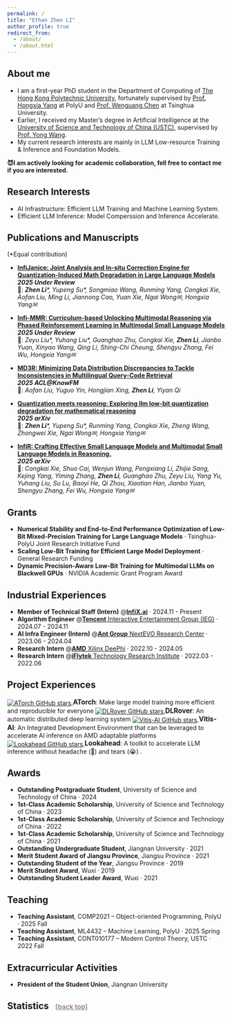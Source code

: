 ```yaml
---
permalink: /
title: "Ethan Zhen LI"
author_profile: true
redirect_from: 
  - /about/
  - /about.html
---
```


## About me
- I am a first-year PhD student in the Department of Computing of [The Hong Kong Polytechnic University](https://www.polyu.edu.hk/), fortunately supervised by [Prof. Hongxia Yang](https://www4.comp.polyu.edu.hk/~hongxyang/) at PolyU and <a href="https://pacman.cs.tsinghua.edu.cn/~cwg/" target="_blank">Prof. Wenguang Chen</a> at Tsinghua University.
- Earlier, I received my Master’s degree in Artificial Intelligence at the [University of Science and Technology of China (USTC)](https://en.ustc.edu.cn/), supervised by [Prof. Yong Wang](https://en.auto.ustc.edu.cn/2021/0616/c26828a513186/page.htm).
- My current research interests are mainly in LLM Low-resource Training & Inference and Foundation Models.

**😈I am actively looking for academic collaboration, fell free to contact me if you are interested.**
## Research Interests
- AI Infrastructure: Efficient LLM Training and Machine Learning System.
- Efficient LLM Inference: Model Comperssion and Inference Accelerate. 


## Publications and Manuscripts
(*Equal contribution)

- **[InfiJanice: Joint Analysis and In-situ Correction Engine for Quantization-Induced Math Degradation in Large Language Models](https://arxiv.org/abs/2505.11574)** \
  **_2025 Under Review_** \
  👥: _**Zhen Li***, Yupeng Su*, Songmiao Wang, Runming Yang, Congkai Xie, Aofan Liu, Ming Li, Jiannong Cao, Yuan Xie, Ngai Wong✉, Hongxia Yang✉_


- **[Infi-MMR: Curriculum-based Unlocking Multimodal Reasoning via Phased Reinforcement Learning in Multimodal Small Language Models](https://arxiv.org/abs/2505.23091)** \
  **_2025 Under Review_** \
  👥: _Zeyu Liu*, Yuhang Liu*, Guanghao Zhu, Congkai Xie, **Zhen Li**, Jianbo Yuan, Xinyao Wang, Qing Li, Shing-Chi Cheung, Shengyu Zhang, Fei Wu, Hongxia Yang✉_

- **[MD3R: Minimizing Data Distribution Discrepancies to Tackle Inconsistencies in Multilingual Query-Code Retrieval](https://openreview.net/forum?id=xdVLvWZcUe)** \
  **_2025 ACL@KnowFM_** \
  👥: _Aofan Liu, Yuguo Yin, Hongjian Xing, **Zhen Li**, Yiyan Qi_

- **[Quantization meets reasoning: Exploring llm low-bit quantization degradation for mathematical reasoning](https://arxiv.org/abs/2501.03035)** \
  **_2025 arXiv_** \
  👥: _**Zhen Li***, Yupeng Su*, Runming Yang, Congkai Xie, Zheng Wang, Zhongwei Xie, Ngai Wong✉, Hongxia Yang✉_

- **[InfiR: Crafting Effective Small Language Models and Multimodal Small Language Models in Reasoning.](https://arxiv.org/abs/2502.11573)** \
  **_2025 arXiv_** \
  👥: _Congkai Xie, Shuo Cai, Wenjun Wang, Pengxiang Li, Zhijie Sang, Kejing Yang, Yiming Zhang, **Zhen Li**, Guanghao Zhu, Zeyu Liu, Yang Yu, Yuhang Liu, Su Lu, Baoyi He, Qi Zhou, Xiaotian Han, Jianbo Yuan, Shengyu Zhang, Fei Wu, Hongxia Yang✉_
   
## Grants
- **Numerical Stability and End-to-End Performance Optimization of Low-Bit Mixed-Precision Training for Large Language Models** · Tsinghua-PolyU Joint Research Initiative Fund
- **Scaling Low-Bit Training for Efficient Large Model Deployment** · General Research Funding
- **Dynamic Precision-Aware Low-Bit Training for Multimodal LLMs on Blackwell GPUs** · NVIDIA Academic Grant Program Award


## Industrial Experiences
- **Member of Technical Staff (Intern)** @[**InfiX.ai**](https://infix-ai.com/) · 2024.11 - Present
- **Algorithm Engineer** @[**Tencent** Interactive Entertainment Group (IEG)](https://www.tencent.com/en-us/about.html) · 2024.07 - 2024.11
- **AI Infra Engineer (Intern)** @[**Ant Group** NextEVO Research Center](https://www.antgroup.com/en) · 2023.06 - 2024.04
- **Research Intern** @[**AMD** Xilinx DeePhi](https://www.amd.com/en.html) · 2022.10 - 2024.05
- **Research Intern** @[**iFlytek** Technology Research Institute](https://www.iflytek.com/en/) · 2022.03 - 2022.06

## Project Experiences
<a href="https://github.com/intelligent-machine-learning/atorch" target="_blank">
  <img src="https://img.shields.io/github/stars/intelligent-machine-learning/atorch?style=social" alt="ATorch GitHub stars" style="vertical-align: middle;"/>
</a> <span style="font-weight:bold; font-size:1.1em;">ATorch</span>: Make large model training more efficient and reproducible for everyone

<a href="https://github.com/intelligent-machine-learning/dlrover" target="_blank">
  <img src="https://img.shields.io/github/stars/intelligent-machine-learning/dlrover?style=social" alt="DLRover GitHub stars" style="vertical-align: middle;"/>
</a> <span style="font-weight:bold; font-size:1.1em;">DLRover</span>: An automatic distributed deep learning system

<a href="https://github.com/Xilinx/Vitis-AI" target="_blank">
  <img src="https://img.shields.io/github/stars/Xilinx/Vitis-AI?style=social" alt="Vitis-AI GitHub stars" style="vertical-align: middle;"/>
</a> <span style="font-weight:bold; font-size:1.1em;">Vitis-AI</span>: An Integrated Development Environment that can be leveraged to accelerate AI inference on AMD adaptable platforms

<a href="https://github.com/alipay/PainlessInferenceAcceleration" target="_blank">
  <img src="https://img.shields.io/github/stars/alipay/PainlessInferenceAcceleration?style=social" alt="Lookahead GitHub stars" style="vertical-align: middle;"/>
</a> <span style="font-weight:bold; font-size:1.1em;">Lookahead</span>: A toolkit to accelerate LLM inference without headache (🤯) and tears (😭) .



## Awards
- **Outstanding Postgraduate Student**, University of Science and Technology of China · 2024
- **1st‑Class Academic Scholarship**, University of Science and Technology of China · 2023
- **1st‑Class Academic Scholarship**, University of Science and Technology of China · 2022
- **1st‑Class Academic Scholarship**, University of Science and Technology of China · 2021
- **Outstanding Undergraduate Student**, Jiangnan University · 2021
- **Merit Student Award of Jiangsu Province**, Jiangsu Province · 2021
- **Outstanding Student of the Year**, Jiangsu Province · 2019
- **Merit Student Award**, Wuxi · 2019
- **Outstanding Student Leader Award**, Wuxi · 2021

## Teaching
- **Teaching Assistant**, COMP2021 – Object-oriented Programming, PolyU · 2025 Fall
- **Teaching Assistant**, ML4432 – Machine Learning, PolyU · 2025 Spring
- **Teaching Assistant**, CONT010177 – Modern Control Theory, USTC · 2022 Fall

## Extracurricular Activities
- **President of the Student Union**, Jiangnan University


<h2>Statistics<a name="statistics"></a>&nbsp;&nbsp;&nbsp;<a style=" color:#9D849A; font-size:15px;" href="#top">[back top]</a></h2>
<script type="text/javascript" id="clustrmaps" src="//clustrmaps.com/map_v2.js?d=8XUJt78JnIpud0P_IOPz5eSdAo1rjKWQqPvdNl_qz78&cl=ffffff&w=a"></script>




<!--
 Most recent publications on [Google Scholar](https://scholar.google.com/citations?user=wt2iQjYAAAAJ). \

This is the front page of a website that is powered by the [Academic Pages template](https://github.com/academicpages/academicpages.github.io) and hosted on GitHub pages. [GitHub pages](https://pages.github.com) is a free service in which websites are built and hosted from code and data stored in a GitHub repository, automatically updating when a new commit is made to the respository. This template was forked from the [Minimal Mistakes Jekyll Theme](https://mmistakes.github.io/minimal-mistakes/) created by Michael Rose, and then extended to support the kinds of content that academics have: publications, talks, teaching, a portfolio, blog posts, and a dynamically-generated CV. You can fork [this repository](https://github.com/academicpages/academicpages.github.io) right now, modify the configuration and markdown files, add your own PDFs and other content, and have your own site for free, with no ads! An older version of this template powers my own personal website at [stuartgeiger.com](http://stuartgeiger.com), which uses [this Github repository](https://github.com/staeiou/staeiou.github.io).

A data-driven personal website
======
Like many other Jekyll-based GitHub Pages templates, Academic Pages makes you separate the website's content from its form. The content & metadata of your website are in structured markdown files, while various other files constitute the theme, specifying how to transform that content & metadata into HTML pages. You keep these various markdown (.md), YAML (.yml), HTML, and CSS files in a public GitHub repository. Each time you commit and push an update to the repository, the [GitHub pages](https://pages.github.com/) service creates static HTML pages based on these files, which are hosted on GitHub's servers free of charge.

Many of the features of dynamic content management systems (like Wordpress) can be achieved in this fashion, using a fraction of the computational resources and with far less vulnerability to hacking and DDoSing. You can also modify the theme to your heart's content without touching the content of your site. If you get to a point where you've broken something in Jekyll/HTML/CSS beyond repair, your markdown files describing your talks, publications, etc. are safe. You can rollback the changes or even delete the repository and start over -- just be sure to save the markdown files! Finally, you can also write scripts that process the structured data on the site, such as [this one](https://github.com/academicpages/academicpages.github.io/blob/master/talkmap.ipynb) that analyzes metadata in pages about talks to display [a map of every location you've given a talk](https://academicpages.github.io/talkmap.html).

Getting started
======
1. Register a GitHub account if you don't have one and confirm your e-mail (required!)
1. Fork [this repository](https://github.com/academicpages/academicpages.github.io) by clicking the "fork" button in the top right. 
1. Go to the repository's settings (rightmost item in the tabs that start with "Code", should be below "Unwatch"). Rename the repository "[your GitHub username].github.io", which will also be your website's URL.
1. Set site-wide configuration and create content & metadata (see below -- also see [this set of diffs](http://archive.is/3TPas) showing what files were changed to set up [an example site](https://getorg-testacct.github.io) for a user with the username "getorg-testacct")
1. Upload any files (like PDFs, .zip files, etc.) to the files/ directory. They will appear at https://[your GitHub username].github.io/files/example.pdf.  
1. Check status by going to the repository settings, in the "GitHub pages" section

Site-wide configuration
------
The main configuration file for the site is in the base directory in [_config.yml](https://github.com/academicpages/academicpages.github.io/blob/master/_config.yml), which defines the content in the sidebars and other site-wide features. You will need to replace the default variables with ones about yourself and your site's github repository. The configuration file for the top menu is in [_data/navigation.yml](https://github.com/academicpages/academicpages.github.io/blob/master/_data/navigation.yml). For example, if you don't have a portfolio or blog posts, you can remove those items from that navigation.yml file to remove them from the header. 

Create content & metadata
------
For site content, there is one markdown file for each type of content, which are stored in directories like _publications, _talks, _posts, _teaching, or _pages. For example, each talk is a markdown file in the [_talks directory](https://github.com/academicpages/academicpages.github.io/tree/master/_talks). At the top of each markdown file is structured data in YAML about the talk, which the theme will parse to do lots of cool stuff. The same structured data about a talk is used to generate the list of talks on the [Talks page](https://academicpages.github.io/talks), each [individual page](https://academicpages.github.io/talks/2012-03-01-talk-1) for specific talks, the talks section for the [CV page](https://academicpages.github.io/cv), and the [map of places you've given a talk](https://academicpages.github.io/talkmap.html) (if you run this [python file](https://github.com/academicpages/academicpages.github.io/blob/master/talkmap.py) or [Jupyter notebook](https://github.com/academicpages/academicpages.github.io/blob/master/talkmap.ipynb), which creates the HTML for the map based on the contents of the _talks directory).

**Markdown generator**

I have also created [a set of Jupyter notebooks](https://github.com/academicpages/academicpages.github.io/tree/master/markdown_generator
) that converts a CSV containing structured data about talks or presentations into individual markdown files that will be properly formatted for the Academic Pages template. The sample CSVs in that directory are the ones I used to create my own personal website at stuartgeiger.com. My usual workflow is that I keep a spreadsheet of my publications and talks, then run the code in these notebooks to generate the markdown files, then commit and push them to the GitHub repository.

How to edit your site's GitHub repository
------
Many people use a git client to create files on their local computer and then push them to GitHub's servers. If you are not familiar with git, you can directly edit these configuration and markdown files directly in the github.com interface. Navigate to a file (like [this one](https://github.com/academicpages/academicpages.github.io/blob/master/_talks/2012-03-01-talk-1.md) and click the pencil icon in the top right of the content preview (to the right of the "Raw | Blame | History" buttons). You can delete a file by clicking the trashcan icon to the right of the pencil icon. You can also create new files or upload files by navigating to a directory and clicking the "Create new file" or "Upload files" buttons. 

Example: editing a markdown file for a talk
![Editing a markdown file for a talk](/images/editing-talk.png)

For more info
------
More info about configuring Academic Pages can be found in [the guide](https://academicpages.github.io/markdown/). The [guides for the Minimal Mistakes theme](https://mmistakes.github.io/minimal-mistakes/docs/configuration/) (which this theme was forked from) might also be helpful.

-->

